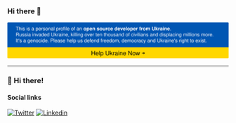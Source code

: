 ### Hi there 👋

[![SWUbanner](https://raw.githubusercontent.com/vshymanskyy/StandWithUkraine/main/banner-personal-page.svg)](https://vshymanskyy.github.io/StandWithUkraine)

___

### 👋 Hi there!

#### Social links

[![Twitter](https://img.shields.io/badge/twitter-1DA1F2?style=for-the-badge&logo=twitter&logoColor=white)](https://twitter.com/npc_nixel)
[![Linkedin](https://img.shields.io/badge/linkedin-0077B5?style=for-the-badge&logo=linkedin&logoColor=white)](https://www.linkedin.com/in/capnnixel)

